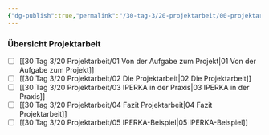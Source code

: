 ```yaml
---
{"dg-publish":true,"permalink":"/30-tag-3/20-projektarbeit/00-projektarbeit/"}
---
```


### Übersicht Projektarbeit

- [ ] [[30 Tag 3/20 Projektarbeit/01 Von der Aufgabe zum Projekt\|01 Von der Aufgabe zum Projekt]]
- [ ] [[30 Tag 3/20 Projektarbeit/02 Die Projektarbeit\|02 Die Projektarbeit]]
- [ ] [[30 Tag 3/20 Projektarbeit/03 IPERKA in der Praxis\|03 IPERKA in der Praxis]]
- [ ] [[30 Tag 3/20 Projektarbeit/04 Fazit Projektarbeit\|04 Fazit Projektarbeit]]
- [ ] [[30 Tag 3/20 Projektarbeit/05 IPERKA-Beispiel\|05 IPERKA-Beispiel]]
